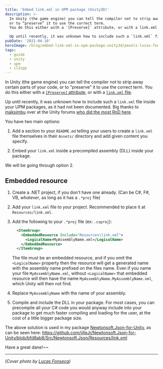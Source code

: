 ```yaml
---
title: 'Embed link.xml in UPM package (Unity3D)'
description: >-
  In Unity (the game engine) you can tell the compiler not to strip away certain parts of your code,
  or to “preserve” it to use the correct term.
  You do this either with a `[Preserve]` attribute, or with a link.xml file.

  Up until recently, it was unknown how to include such a `link.xml` file inside your UPM packages, as it had not been documented. Big thanks to maksimbu over at the Unity forums who did the most RnD here.
pubDate: '2021-04-10'
heroImage: /blog/embed-link-xml-in-upm-package-unity3d/pexels-lucas-fonseca-2239655.jpg
tags:
  - guide
  - unity
  - upm
  - il2cpp
---
```


In Unity (the game engine) you can tell the compiler not to strip away certain parts of your code, or to "preserve" it to use the correct term. You do this either with a [`[Preserve]` attribute](https://docs.unity3d.com/Manual/ManagedCodeStripping.html#PreserveAttribute), or with a [`link.xml` file](https://docs.unity3d.com/Manual/ManagedCodeStripping.html#LinkXML).

Up until recently, it was unknown how to include such a `link.xml` file inside your UPM packages, as it had not been documented. Big thanks to [maksimbu](https://forum.unity.com/members/maksimbu.6424246/) over at the Unity forums [who did the most RnD here](https://forum.unity.com/threads/while-custom-package-need-a-link-xml.727460/#post-6637414).

You have two main options:

1. Add a section to your `README.md` telling your users to create a `link.xml` file themselves in their `Assets/` directory and add given content you specify.

2. Embed your `link.xml` inside a precompiled assembly (DLL) inside your package.

We will be going through option 2.<!--more-->

## Embedded resource

1. Create a .NET project, if you don't have one already. (Can be C#, F#, VB, _whatever_, as long as it has a `.*proj` file)

2. Add your `link.xml` file to your project. Recommended to place it at `Resources/link.xml`.

3. Add the following to your `.*proj` file (ex: `.csproj`):
   ```xml
     <ItemGroup>
       <EmbeddedResource Include="Resources\link.xml">
         <LogicalName>MyAssemblyName.xml</LogicalName>
       </EmbeddedResource>
     </ItemGroup>
   ```
   The file must be an embedded resource, and if you omit the `<LogicalName>` property then the resource will get a generated name with the assembly name prefixed on the files name. Even if you name your file `MyAssemblyName.xml`, without `<LogicalName>` that embedded resource will then have the name `MyAssemblyName.MyAssemblyName.xml`, which Unity will then not find.

4. Replace `MyAssemblyName` with the name of your assembly.

5. Compile and include the DLL in your package. For most cases, you can precompile all your C# code you would anyway include into your package to get much faster compiling and loading for the user, at the cost of a little bigger package size.

The above solution is used in my package [Newtonsoft.Json-for-Unity](https://github.com/jilleJr/Newtonsoft.Json-for-Unity), as can be seen here: <https://github.com/jilleJr/Newtonsoft.Json-for-Unity/blob/bfd8ab8/Src/Newtonsoft.Json/Resources/link.xml>

Have a great dane!~~

---

*(Cover photo by [Lucas Fonseca](https://www.pexels.com/photo/man-in-front-of-monitor-2239655/))*
